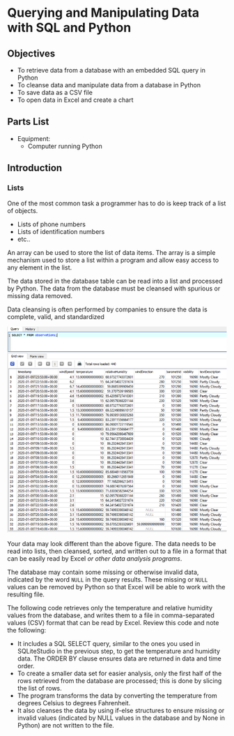 # Querying and Manipulating Data with SQL and Python

## Objectives

- To retrieve data from a database with an embedded SQL query in Python
- To cleanse data and manipulate data from a database in Python
- To save data as a CSV file  
- To open data in Excel and create a chart

## Parts List

- Equipment:
  - Computer running Python

## Introduction

### Lists

One of the most common task a programmer has to do is keep track of a list of objects.

- Lists of phone numbers
- Lists of identification numbers
- etc..

An array can be used to store the list of data items. The array is a simple mechanism used to store a list within a program and allow easy access to any element in the list.

The data stored in the database table can be read into a list and processed by Python. The data from the database must be cleansed with spurious or missing data removed.

Data cleansing is often performed by companies to ensure the data is complete, valid, and standardized

![Data from obersvations table in weather database](../assets/img/data_observations_1.png)

Your data may look different than the above figure. The data needs to be read into lists, then cleansed, sorted, and written out to a file in a format that can be easily read by Excel _or other data analysis programs_.

The database may contain some missing or otherwise invalid data, indicated by the word `NULL` in the query results. These missing or `NULL` values can be removed by Python so that Excel will be able to work with the resulting file.

The following code retrieves only the temperature and relative humidity values from the database, and writes them to a file in comma-separated values (CSV) format that can be read by Excel. Review this code and note the following:

- It includes a SQL SELECT query, similar to the ones you used in SQLiteStudio in the previous step, to get the temperature and humidity data. The ORDER BY clause ensures data are returned in data and time order.
- To create a smaller data set for easier analysis, only the first half of the rows retrieved from the database are processed; this is done by slicing the list of rows.
- The program transforms the data by converting the temperature from degrees Celsius to degrees Fahrenheit.
- It also cleanses the data by using if-else structures to ensure missing or invalid values (indicated by NULL values in the database and by None in Python) are not written to the file.
